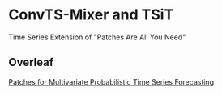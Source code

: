 # ConvTS-Mixer and TSiT
Time Series Extension of "Patches Are All You Need"

## Overleaf

[Patches for Multivariate Probabilistic Time Series Forecasting](https://de.overleaf.com/1566482423kpkxfpxnrwmk)

